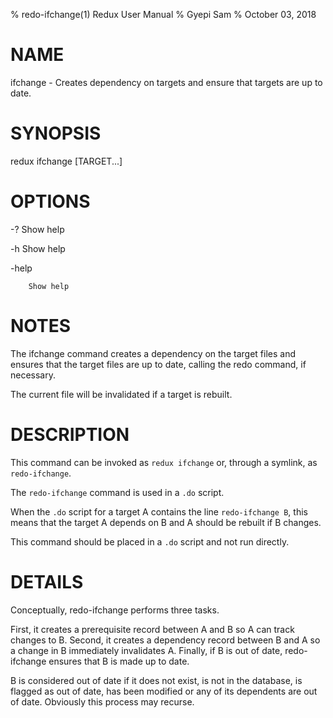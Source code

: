 % redo-ifchange(1) Redux User Manual 
% Gyepi Sam
% October 03, 2018 

<!-- DO NOT EDIT -- Autogenerated file. See default.md.do instead. -->


# NAME

ifchange - Creates dependency on targets and ensure that targets are up to date.

# SYNOPSIS

redux ifchange [TARGET...]

# OPTIONS

  -?	Show help

  -h	Show help

  -help

    	Show help


# NOTES


The ifchange command creates a dependency on the target files and ensures that
the target files are up to date, calling the redo command, if necessary.

The current file will be invalidated if a target is rebuilt.


# DESCRIPTION

This command can be invoked as `redux ifchange` or, through a symlink, as `redo-ifchange`.

The `redo-ifchange` command is used in a `.do` script.

When the `.do` script for a target A contains the line `redo-ifchange B`, 
this means that the target A depends on B and A should be rebuilt if B changes. 

This command should be placed in a `.do` script and not run directly.

# DETAILS

Conceptually, redo-ifchange performs three tasks.

First, it creates a prerequisite record between A and B so A can track changes to B.
Second, it creates a dependency record between B and A so a change in B immediately invalidates  A.
Finally, if B is out of date, redo-ifchange ensures that B is made up to date.

B is considered out of date if it does not exist, is not in the database, is flagged as out of date, 
has been modified or any of its dependents are out of date. Obviously this process may recurse.
